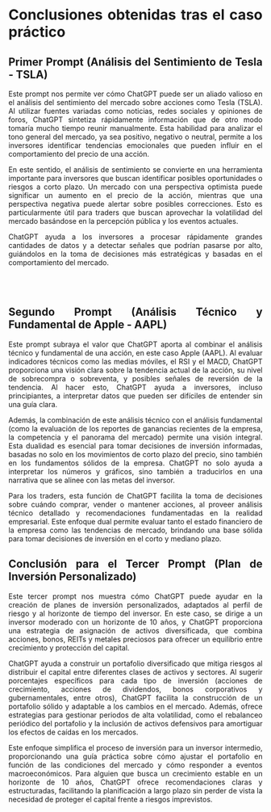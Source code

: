 <div align="justify">

# Conclusiones obtenidas tras el caso práctico

## Primer Prompt (Análisis del Sentimiento de Tesla - TSLA)

Este prompt nos permite ver cómo ChatGPT puede ser un aliado valioso en el análisis del sentimiento del mercado sobre acciones como Tesla (TSLA). Al utilizar fuentes variadas como noticias, redes sociales y opiniones de foros, ChatGPT sintetiza rápidamente información que de otro modo tomaría mucho tiempo reunir manualmente. Esta habilidad para analizar el tono general del mercado, ya sea positivo, negativo o neutral, permite a los inversores identificar tendencias emocionales que pueden influir en el comportamiento del precio de una acción.

En este sentido, el análisis de sentimiento se convierte en una herramienta importante para inversores que buscan identificar posibles oportunidades o riesgos a corto plazo. Un mercado con una perspectiva optimista puede significar un aumento en el precio de la acción, mientras que una perspectiva negativa puede alertar sobre posibles correcciones. Esto es particularmente útil para traders que buscan aprovechar la volatilidad del mercado basándose en la percepción pública y los eventos actuales.

ChatGPT ayuda a los inversores a procesar rápidamente grandes cantidades de datos y a detectar señales que podrían pasarse por alto, guiándolos en la toma de decisiones más estratégicas y basadas en el comportamiento del mercado.

<br><br> 

## Segundo Prompt (Análisis Técnico y Fundamental de Apple - AAPL)

Este prompt subraya el valor que ChatGPT aporta al combinar el análisis técnico y fundamental de una acción, en este caso Apple (AAPL). Al evaluar indicadores técnicos como las medias móviles, el RSI y el MACD, ChatGPT proporciona una visión clara sobre la tendencia actual de la acción, su nivel de sobrecompra o sobreventa, y posibles señales de reversión de la tendencia. Al hacer esto, ChatGPT ayuda a inversores, incluso principiantes, a interpretar datos que pueden ser difíciles de entender sin una guía clara.

Además, la combinación de este análisis técnico con el análisis fundamental (como la evaluación de los reportes de ganancias recientes de la empresa, la competencia y el panorama del mercado) permite una visión integral. Esta dualidad es esencial para tomar decisiones de inversión informadas, basadas no solo en los movimientos de corto plazo del precio, sino también en los fundamentos sólidos de la empresa. ChatGPT no solo ayuda a interpretar los números y gráficos, sino también a traducirlos en una narrativa que se alinee con las metas del inversor.

Para los traders, esta función de ChatGPT facilita la toma de decisiones sobre cuándo comprar, vender o mantener acciones, al proveer análisis técnico detallado y recomendaciones fundamentadas en la realidad empresarial. Este enfoque dual permite evaluar tanto el estado financiero de la empresa como las tendencias de mercado, brindando una base sólida para tomar decisiones de inversión en el corto y mediano plazo.



## Conclusión para el Tercer Prompt (Plan de Inversión Personalizado)

Este tercer prompt nos muestra cómo ChatGPT puede ayudar en la creación de planes de inversión personalizados, adaptados al perfil de riesgo y al horizonte de tiempo del inversor. En este caso, se dirige a un inversor moderado con un horizonte de 10 años, y ChatGPT proporciona una estrategia de asignación de activos diversificada, que combina acciones, bonos, REITs y metales preciosos para ofrecer un equilibrio entre crecimiento y protección del capital.

ChatGPT ayuda a construir un portafolio diversificado que mitiga riesgos al distribuir el capital entre diferentes clases de activos y sectores. Al sugerir porcentajes específicos para cada tipo de inversión (acciones de crecimiento, acciones de dividendos, bonos corporativos y gubernamentales, entre otros), ChatGPT facilita la construcción de un portafolio sólido y adaptable a los cambios en el mercado. Además, ofrece estrategias para gestionar periodos de alta volatilidad, como el rebalanceo periódico del portafolio y la inclusión de activos defensivos para amortiguar los efectos de caídas en los mercados.

Este enfoque simplifica el proceso de inversión para un inversor intermedio, proporcionando una guía práctica sobre cómo ajustar el portafolio en función de las condiciones del mercado y cómo responder a eventos macroeconómicos. Para alguien que busca un crecimiento estable en un horizonte de 10 años, ChatGPT ofrece recomendaciones claras y estructuradas, facilitando la planificación a largo plazo sin perder de vista la necesidad de proteger el capital frente a riesgos imprevistos.
